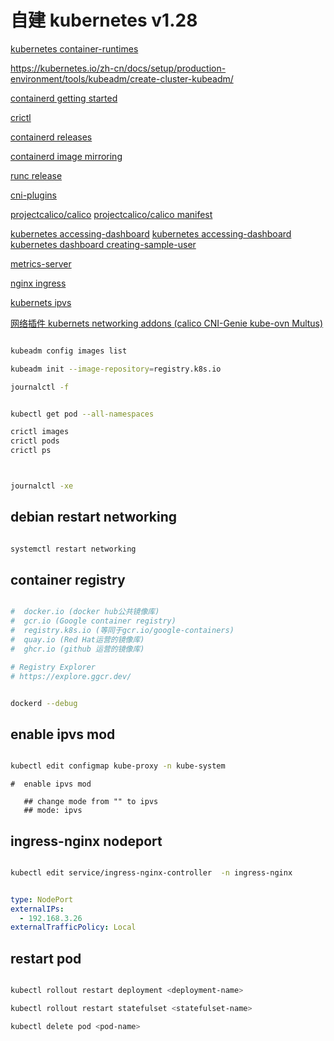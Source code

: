 # 自建  kubernetes v1.28

[kubernetes container-runtimes](https://kubernetes.io/docs/setup/production-environment/container-runtimes/#containerd)

https://kubernetes.io/zh-cn/docs/setup/production-environment/tools/kubeadm/create-cluster-kubeadm/

[containerd getting started](https://github.com/containerd/containerd/blob/main/docs/getting-started.md)

[ crictl ](https://github.com/kubernetes-sigs/cri-tools/blob/master/docs/crictl.md)

[containerd releases ](https://github.com/containerd/containerd/releases)

[containerd image mirroring](https://github.com/kubernetes/registry.k8s.io/blob/main/docs/mirroring/containerd.md)

[runc release ](https://github.com/opencontainers/runc/releases)

[cni-plugins](https://github.com/containernetworking/plugins/releases)

[projectcalico/calico](https://github.com/projectcalico/calico.git)
[projectcalico/calico manifest ](https://docs.tigera.io/calico/latest/getting-started/kubernetes/self-managed-onprem/onpremises)

[kubernetes accessing-dashboard](https://github.com/kubernetes/dashboard)
[kubernetes accessing-dashboard](https://github.com/kubernetes/dashboard/blob/master/docs/user/accessing-dashboard/README.md)
[kubernetes dashboard creating-sample-user ](https://github.com/kubernetes/dashboard/blob/master/docs/user/access-control/creating-sample-user.md)

[metrics-server](https://github.com/kubernetes-sigs/metrics-server)

[nginx ingress](https://kubernetes.github.io/ingress-nginx/deploy/#bare-metal-clusters)

[kubernets ipvs](https://github.com/kubernetes/kubernetes/blob/master/pkg/proxy/ipvs/README.md)

[网络插件 kubernets networking addons (calico CNI-Genie  kube-ovn Multus)](https://kubernetes.io/docs/concepts/cluster-administration/addons/)

```bash

kubeadm config images list

kubeadm init --image-repository=registry.k8s.io

journalctl -f


kubectl get pod --all-namespaces

crictl images
crictl pods
crictl ps



journalctl -xe


```

## debian restart networking

```bash

systemctl restart networking

```

## container registry

```bash

#  docker.io (docker hub公共镜像库)
#  gcr.io (Google container registry)
#  registry.k8s.io (等同于gcr.io/google-containers)
#  quay.io (Red Hat运营的镜像库)
#  ghcr.io (github 运营的镜像库)

# Registry Explorer
# https://explore.ggcr.dev/


dockerd --debug

```

## enable ipvs mod

```bash

kubectl edit configmap kube-proxy -n kube-system

```

```text
#  enable ipvs mod

   ## change mode from "" to ipvs
   ## mode: ipvs

```

## ingress-nginx nodeport

```bash

kubectl edit service/ingress-nginx-controller  -n ingress-nginx

```

```yaml

type: NodePort
externalIPs:
  - 192.168.3.26
externalTrafficPolicy: Local


```

## restart pod

```bash

kubectl rollout restart deployment <deployment-name>

kubectl rollout restart statefulset <statefulset-name>

kubectl delete pod <pod-name>

```
